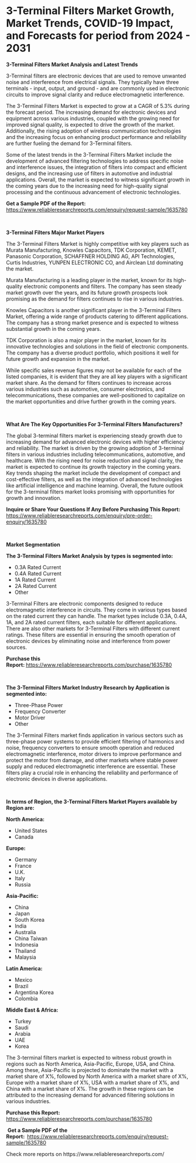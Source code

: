 <p><h1>3-Terminal Filters Market Growth, Market Trends, COVID-19 Impact, and Forecasts for period from 2024 - 2031</h1></p><p><strong>3-Terminal Filters Market Analysis and Latest Trends</strong></p>
<p><p>3-Terminal filters are electronic devices that are used to remove unwanted noise and interference from electrical signals. They typically have three terminals - input, output, and ground - and are commonly used in electronic circuits to improve signal clarity and reduce electromagnetic interference.</p><p>The 3-Terminal Filters Market is expected to grow at a CAGR of 5.3% during the forecast period. The increasing demand for electronic devices and equipment across various industries, coupled with the growing need for improved signal quality, is expected to drive the growth of the market. Additionally, the rising adoption of wireless communication technologies and the increasing focus on enhancing product performance and reliability are further fueling the demand for 3-Terminal filters.</p><p>Some of the latest trends in the 3-Terminal Filters Market include the development of advanced filtering technologies to address specific noise and interference issues, the integration of filters into compact and efficient designs, and the increasing use of filters in automotive and industrial applications. Overall, the market is expected to witness significant growth in the coming years due to the increasing need for high-quality signal processing and the continuous advancement of electronic technologies.</p></p>
<p><strong>Get a Sample PDF of the Report:&nbsp;</strong> <a href="https://www.reliableresearchreports.com/enquiry/request-sample/1635780">https://www.reliableresearchreports.com/enquiry/request-sample/1635780</a></p>
<p>&nbsp;</p>
<p><strong>3-Terminal Filters Major Market Players</strong></p>
<p><p>The 3-Terminal Filters Market is highly competitive with key players such as Murata Manufacturing, Knowles Capacitors, TDK Corporation, KEMET, Panasonic Corporation, SCHAFFNER HOLDING AG, API Technologies, Curtis Industries, YUNPEN ELECTRONIC CO, and Airclean Ltd dominating the market. </p><p>Murata Manufacturing is a leading player in the market, known for its high-quality electronic components and filters. The company has seen steady market growth over the years, and its future growth prospects look promising as the demand for filters continues to rise in various industries.</p><p>Knowles Capacitors is another significant player in the 3-Terminal Filters Market, offering a wide range of products catering to different applications. The company has a strong market presence and is expected to witness substantial growth in the coming years.</p><p>TDK Corporation is also a major player in the market, known for its innovative technologies and solutions in the field of electronic components. The company has a diverse product portfolio, which positions it well for future growth and expansion in the market.</p><p>While specific sales revenue figures may not be available for each of the listed companies, it is evident that they are all key players with a significant market share. As the demand for filters continues to increase across various industries such as automotive, consumer electronics, and telecommunications, these companies are well-positioned to capitalize on the market opportunities and drive further growth in the coming years.</p></p>
<p>&nbsp;</p>
<p><strong>What Are The Key Opportunities For 3-Terminal Filters Manufacturers?</strong></p>
<p><p>The global 3-terminal filters market is experiencing steady growth due to increasing demand for advanced electronic devices with higher efficiency and reliability. The market is driven by the growing adoption of 3-terminal filters in various industries including telecommunications, automotive, and healthcare. With the rising need for noise reduction and signal clarity, the market is expected to continue its growth trajectory in the coming years. Key trends shaping the market include the development of compact and cost-effective filters, as well as the integration of advanced technologies like artificial intelligence and machine learning. Overall, the future outlook for the 3-terminal filters market looks promising with opportunities for growth and innovation.</p></p>
<p><strong>Inquire or Share Your Questions If Any Before Purchasing This Report:</strong> <a href="https://www.reliableresearchreports.com/enquiry/pre-order-enquiry/1635780">https://www.reliableresearchreports.com/enquiry/pre-order-enquiry/1635780</a></p>
<p>&nbsp;</p>
<p><strong>Market Segmentation</strong></p>
<p><strong>The 3-Terminal Filters Market Analysis by types is segmented into:</strong></p>
<p><ul><li>0.3A Rated Current</li><li>0.4A Rated Current</li><li>1A Rated Current</li><li>2A Rated Current</li><li>Other</li></ul></p>
<p><p>3-Terminal Filters are electronic components designed to reduce electromagnetic interference in circuits. They come in various types based on the rated current they can handle. The market types include 0.3A, 0.4A, 1A, and 2A rated current filters, each suitable for different applications. There are also other markets for 3-Terminal Filters with different current ratings. These filters are essential in ensuring the smooth operation of electronic devices by eliminating noise and interference from power sources.</p></p>
<p><strong>Purchase this Report:&nbsp;</strong><a href="https://www.reliableresearchreports.com/purchase/1635780">https://www.reliableresearchreports.com/purchase/1635780</a></p>
<p>&nbsp;</p>
<p><strong>The 3-Terminal Filters Market Industry Research by Application is segmented into:</strong></p>
<p><ul><li>Three-Phase Power</li><li>Frequency Converter</li><li>Motor Driver</li><li>Other</li></ul></p>
<p><p>The 3-Terminal Filters market finds application in various sectors such as three-phase power systems to provide efficient filtering of harmonics and noise, frequency converters to ensure smooth operation and reduced electromagnetic interference, motor drivers to improve performance and protect the motor from damage, and other markets where stable power supply and reduced electromagnetic interference are essential. These filters play a crucial role in enhancing the reliability and performance of electronic devices in diverse applications.</p></p>
<p>&nbsp;</p>
<p><strong>In terms of Region, the 3-Terminal Filters Market Players available by Region are:</strong></p>
<p>
    <p> <strong> North America: </strong>
        <ul>
            <li>United States</li>
            <li>Canada</li>
        </ul>
        </p> 
    <p> <strong> Europe: </strong>
        <ul>
            <li>Germany</li>
            <li>France</li>
            <li>U.K.</li>
            <li>Italy</li>
            <li>Russia</li>
        </ul>
        </p> 
    <p> <strong> Asia-Pacific: </strong>
        <ul>
            <li>China</li>
            <li>Japan</li>
            <li>South Korea</li>
            <li>India</li>
            <li>Australia</li>
            <li>China Taiwan</li>
            <li>Indonesia</li>
            <li>Thailand</li>
            <li>Malaysia</li>
        </ul>
        </p> 
    <p> <strong> Latin America: </strong>
        <ul>
            <li>Mexico</li>
            <li>Brazil</li>
            <li>Argentina Korea</li>
            <li>Colombia</li>
        </ul>
        </p> 
    <p> <strong> Middle East & Africa: </strong>
        <ul>
            <li>Turkey</li>
            <li>Saudi</li>
            <li>Arabia</li>
            <li>UAE</li>
            <li>Korea</li>
        </ul>
    </p>
    </p>
<p><p>The 3-terminal filters market is expected to witness robust growth in regions such as North America, Asia-Pacific, Europe, USA, and China. Among these, Asia-Pacific is projected to dominate the market with a market share of X%, followed by North America with a market share of X%, Europe with a market share of X%, USA with a market share of X%, and China with a market share of X%. The growth in these regions can be attributed to the increasing demand for advanced filtering solutions in various industries.</p></p>
<p><strong>Purchase this Report: </strong><a href="https://www.reliableresearchreports.com/purchase/1635780">https://www.reliableresearchreports.com/purchase/1635780</a></p>
<p>&nbsp;<strong>Get a Sample PDF of the Report:&nbsp;&nbsp;</strong><a href="https://www.reliableresearchreports.com/enquiry/request-sample/1635780">https://www.reliableresearchreports.com/enquiry/request-sample/1635780</a></p>
<p><strong></strong></p>
<p>Check more reports on https://www.reliableresearchreports.com/</p>